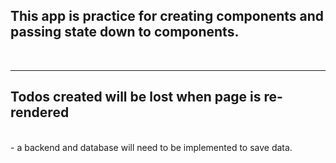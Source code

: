 ## This app is practice for creating components and passing state down to components. 
<br>

---- 

## Todos created will be lost when page is re-rendered
<br>
- a backend and database will need to be implemented to save data. 
